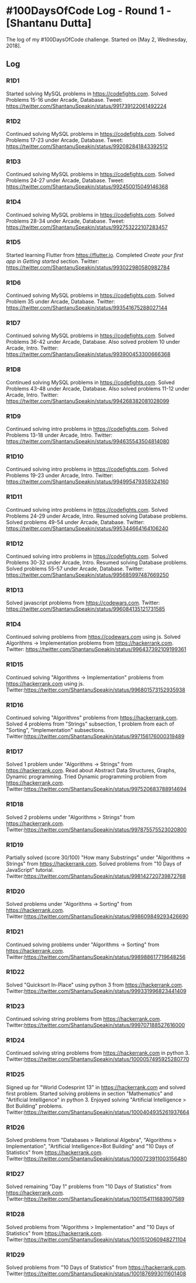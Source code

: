 # #100DaysOfCode Log - Round 1 - [Shantanu Dutta]

The log of my #100DaysOfCode challenge. Started on [May 2, Wednesday, 2018].

## Log

### R1D1 
Started solving MySQL problems in https://codefights.com.  Solved Problems 15-16 under Arcade, Database.
Tweet: https://twitter.com/ShantanuSpeakin/status/991739122061492224

### R1D2 
Continued solving MySQL problems in https://codefights.com.  Solved Problems 17-23 under Arcade, Database.
Tweet: https://twitter.com/ShantanuSpeakin/status/992082841843392512

### R1D3 
Continued solving MySQL problems in https://codefights.com.  Solved Problems 24-27 under Arcade, Database.
Tweet: https://twitter.com/ShantanuSpeakin/status/992450015049146368

### R1D4 
Continued solving MySQL problems in https://codefights.com.  Solved Problems 28-34 under Arcade, Database.
Tweet: https://twitter.com/ShantanuSpeakin/status/992753222107283457


### R1D5 
Started learning Flutter from https://flutter.io.  Completed *Create your first app* in *Getting started* section.
Twitter: https://twitter.com/ShantanuSpeakin/status/993022980580982784

### R1D6 
Continued solving MySQL problems in https://codefights.com.  Solved Problem 35 under Arcade, Database.
Twitter: https://twitter.com/ShantanuSpeakin/status/993541675288027144

### R1D7 
Continued solving MySQL problems in https://codefights.com.  Solved Problems 36-42 under Arcade, Database.  Also
solved problem 10 under Arcade, Intro.
Twitter: https://twitter.com/ShantanuSpeakin/status/993900453300666368

### R1D8 
Continued solving MySQL problems in https://codefights.com.  Solved Problems 43-48 under Arcade, Database.  Also
solved problems 11-12 under Arcade, Intro.
Twitter: https://twitter.com/ShantanuSpeakin/status/994268382081028099

### R1D9 
Continued solving intro problems in https://codefights.com.  Solved Problems 13-18 under Arcade, Intro.
Twitter: https://twitter.com/ShantanuSpeakin/status/994635543504814080

### R1D10 
Continued solving intro problems in https://codefights.com.  Solved Problems 19-23 under Arcade, Intro.
Twitter: https://twitter.com/ShantanuSpeakin/status/994995479359324160

### R1D11 
Continued solving intro problems in https://codefights.com.  Solved Problems 24-29 under Arcade, Intro.
Resumed solving Database problems.  Solved problems 49-54 under Arcade, Database.
Twitter: https://twitter.com/ShantanuSpeakin/status/995344664164106240

### R1D12 
Continued solving intro problems in https://codefights.com.  Solved Problems 30-32 under Arcade, Intro.
Resumed solving Database problems.  Solved problems 55-57 under Arcade, Database.
Twitter: https://twitter.com/ShantanuSpeakin/status/995685997487669250

### R1D13
Solved javascript problems from https://codewars.com.
Twitter: https://twitter.com/ShantanuSpeakin/status/996084135121731585

### R1D4
Continued solving problems from https://codewars.com using js.  Solved Algorithms -> Implementation problems
from https://hackerrank.com.
Twitter: https://twitter.com/ShantanuSpeakin/status/996437392109199361

### R1D15
Continued solving "Algorithms -> Implementation" problems from https://hackerrank.com using js.
Twitter:https://twitter.com/ShantanuSpeakin/status/996801573152935938

### R1D16
Continued solving "Algorithms" problems from https://hackerrank.com.  Solved 4 problems from
"Strings" subsection, 1 problem from each of "Sorting", "Implementation" subsections.
Twitter:https://twitter.com/ShantanuSpeakin/status/997156176000319489

### R1D17
Solved 1 problem under "Algorithms -> Strings" from https://hackerrank.com.  Read about Abstract Data Structures,
Graphs, Dynamic programming.  Tried Dynamic programming problem from https://hackerrank.com. 
Twitter:https://twitter.com/ShantanuSpeakin/status/997520683788914694

### R1D18
Solved 2 problems under "Algorithms > Strings" from https://hackerrank.com.
Twitter:https://twitter.com/ShantanuSpeakin/status/997875575523020800

### R1D19
Partially solved (score 30/100) "How many Substrings" under "Algorithms -> Strings" from https://hackerrank.com.  Solved
problems from "10 Days of JavaScript" tutorial.
Twitter:https://twitter.com/ShantanuSpeakin/status/998142720739872768

### R1D20
Solved problems under "Algorithms -> Sorting" from https://hackerrank.com.
Twitter:https://twitter.com/ShantanuSpeakin/status/998609849293426690

### R1D21
Continued solving problems under "Algorithms -> Sorting" from https://hackerrank.com.
Twitter:https://twitter.com/ShantanuSpeakin/status/998988617719648256

### R1D22
Solved "Quicksort In-Place" using python 3 from https://hackerrank.com.
Twitter:https://twitter.com/ShantanuSpeakin/status/999331996823441409

### R1D23
Continued solving string problems from https://hackerrank.com.
Twitter:https://twitter.com/ShantanuSpeakin/status/999707188527616000

### R1D24
Continued solving string problems from https://hackerrank.com in python 3.
Twitter:https://twitter.com/ShantanuSpeakin/status/1000057495925280770

### R1D25
Signed up for "World Codesprint 13" in https://hackerrank.com and solved first problem.
Started solving problems in section "Mathematics" and "Artificial Intelligence" in python 3.
Enjoyed solving "Artificial Intelligence > Bot Building" problems.
Twitter:https://twitter.com/ShantanuSpeakin/status/1000404935261937664

### R1D26
Solved problems from "Databases > Relational Algebra", "Algorithms > Implementation",
"Artificial Intelligence>Bot Building" and "10 Days of Statistics" from https://hackerrank.com.
Twitter:https://twitter.com/ShantanuSpeakin/status/1000723911003156480

### R1D27
Solved remaining "Day 1" problems from "10 Days of Statistics" from https://hackerrank.com.
Twitter:https://twitter.com/ShantanuSpeakin/status/1001154111683907589

### R1D28
Solved problems from "Algorithms > Implementation" and "10 Days of Statistics" from https://hackerrank.com.
Twitter:https://twitter.com/ShantanuSpeakin/status/1001512060948271104

### R1D29
Solved problems from "10 Days of Statistics" from https://hackerrank.com.
Twitter:https://twitter.com/ShantanuSpeakin/status/1001876993011601408

